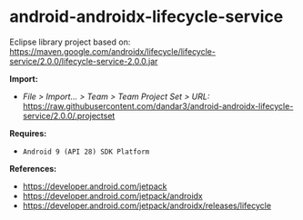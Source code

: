 # android-androidx-lifecycle-service

Eclipse library project based on:<br/>
https://maven.google.com/androidx/lifecycle/lifecycle-service/2.0.0/lifecycle-service-2.0.0.jar

**Import:**
- _File > Import... > Team > Team Project Set > URL:_<br/>
  https://raw.githubusercontent.com/dandar3/android-androidx-lifecycle-service/2.0.0/.projectset

**Requires:**
- `Android 9 (API 28) SDK Platform`

**References:**
- https://developer.android.com/jetpack
- https://developer.android.com/jetpack/androidx
- https://developer.android.com/jetpack/androidx/releases/lifecycle